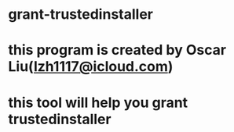 # grant-trustedinstaller
# this program is created by Oscar Liu(lzh1117@icloud.com)
# this tool will help you grant trustedinstaller
